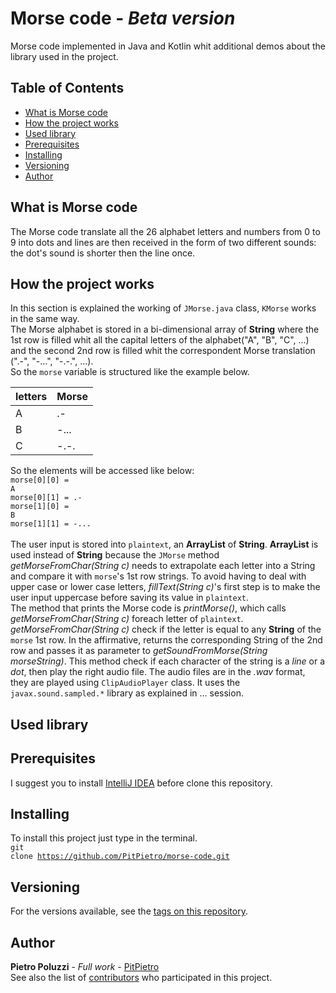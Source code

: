 # Morse code - *Beta version*
Morse code implemented in Java and Kotlin whit additional demos about the library used in the project.

## Table of Contents

- [What is Morse code](#what-is-morse-code)
- [How the project works](#how-the-project-works)
- [Used library](#used-library)
- [Prerequisites](#prerequisites)
- [Installing](#installing)
- [Versioning](#versioning)
- [Author](#author)

## What is Morse code

The Morse code translate all the 26 alphabet letters and numbers from 0 to 9 into dots and lines
are then received in the form of two different sounds: the dot's sound is shorter then the line once.

## How the project works
In this section is explained the working of <code>JMorse.java</code> class, <code>KMorse</code>
works in the same way.<br>The Morse alphabet is stored in a bi-dimensional array of **String**
where the 1st row is filled whit all the capital letters of the alphabet("A", "B", "C", ...) and
the second 2nd row is filled whit the correspondent Morse translation (".-", "-...", "-.-.", ...).
<br>So the <code>morse</code> variable is structured like the example below.

letters | Morse 
---- | ----
A | .-
B | -...
C | -.-.

So the elements will be accessed like below:<br>
<code>morse[0][0] = A</code><br><code>morse[0][1] = .-</code><br><code>morse[1][0] = B</code><br>
<code>morse[1][1] = -...</code><br><br>The user input is stored into <code>plaintext</code>, an **ArrayList** of
**String**. **ArrayList** is used instead of **String** because the <code>JMorse</code> method *getMorseFromChar(String c)*
needs to extrapolate each letter into a String and compare it with <code>morse</code>'s 1st row strings. To avoid having
to deal with upper case or lower case letters, *fillText(String c)*'s  first step is to make the user input uppercase before
saving its value in <code>plaintext</code>.<br>The method that prints the Morse code is *printMorse()*, which calls
*getMorseFromChar(String c)* foreach letter of <code>plaintext</code>. *getMorseFromChar(String c)* check if the letter
is equal to any **String** of the <code>morse</code> 1st row. In the affirmative, returns the corresponding String of the
2nd row and passes it as parameter to *getSoundFromMorse(String morseString)*. This method check if each character of the
string is a *line* or a *dot*, then play the right audio file. The audio files are in the *.wav* format, they are played
using <code>ClipAudioPlayer</code> class. It uses the <code>javax.sound.sampled.*</code> library as explained in
... session.

## Used library

## Prerequisites
I suggest you to install [IntelliJ IDEA](https://www.jetbrains.com/idea/download/) before clone this repository.

## Installing
To install this project just type in the terminal.<br>
<code>git clone https://github.com/PitPietro/morse-code.git</code>

## Versioning
For the versions available, see the [tags on this repository](https://github.com/PitPietro/morse-code/tags). 

## Author
**Pietro Poluzzi** - *Full work* - [PitPietro](https://github.com/PitPietro)
<br>See also the list of [contributors](https://github.com/PitPietro/morse-code/contributors) who participated in this project.